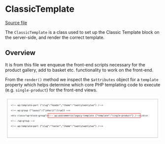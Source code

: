 # ClassicTemplate

[Source file](https://github.com/woocommerce/woocommerce-gutenberg-products-block/blob/trunk/src/BlockTypes/ClassicTemplate.php)

The `ClassicTemplate` is a class used to set up the Classic Template block on the server-side, and render the correct template.

## Overview

It is from this file we enqueue the front-end scripts necessary for the product gallery, add to basket etc. functionality to work on the front-end.

From the `render()` method we inspect the `$attributes` object for a `template` property which helps determine which core PHP templating code to execute (e.g. `single-product`) for the front-end views.

![Classic Block Template Attribute](./assets/classic-template-attributes.png)
